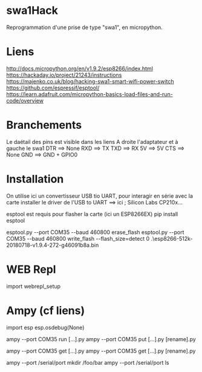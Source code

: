 # swa1Hack
Reprogrammation d'une prise de type "swa1", en micropython.

# Liens
http://docs.micropython.org/en/v1.9.2/esp8266/index.html
https://hackaday.io/project/21243/instructions
https://majenko.co.uk/blog/hacking-swa1-smart-wifi-power-switch
https://github.com/espressif/esptool/
https://learn.adafruit.com/micropython-basics-load-files-and-run-code/overview

# Branchements

Le daétail des pins est visible dans les liens
A droite l'adaptateur et à gauche le swa1
DTR ==> None
RXD ==> TX
TXD ==> RX
5V  ==> 5V
CTS ==> None
GND ==> GND + GPIO0

# Installation

On utilise ici un convertisseur USB tio UART, pour interagir en série avec la carte
installer le driver de l'USB to UART ==> ici ; Silicon Labs CP210x...

esptool est requis pour flasher la carte (ici un ESP8266EX)
pip install esptool

esptool.py --port COM35 --baud 460800 erase_flash
esptool.py --port COM35 --baud 460800 write_flash --flash_size=detect 0 .\esp8266-512k-20180718-v1.9.4-272-g46091b8a.bin

# WEB Repl
import webrepl_setup


# Ampy (cf liens)

import esp
esp.osdebug(None)


ampy --port COM35 run [...].py
ampy --port COM35 put [...].py [rename].py

ampy --port COM35 get [...].py
ampy --port COM35 get [...].py [rename].py

ampy --port /serial/port mkdir /foo/bar
ampy --port /serial/port ls
